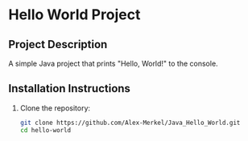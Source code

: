 # Hello World Project

## Project Description
A simple Java project that prints "Hello, World!" to the console.

## Installation Instructions
1. Clone the repository:
   ```bash
   git clone https://github.com/Alex-Merkel/Java_Hello_World.git
   cd hello-world
